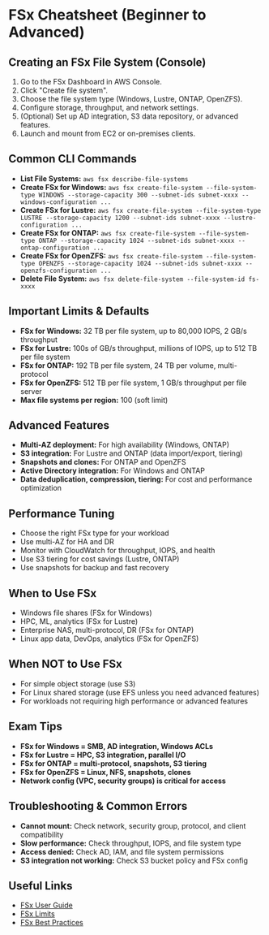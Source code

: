 # FSx Cheatsheet (Beginner to Advanced)

## Creating an FSx File System (Console)
1. Go to the FSx Dashboard in AWS Console.
2. Click "Create file system".
3. Choose the file system type (Windows, Lustre, ONTAP, OpenZFS).
4. Configure storage, throughput, and network settings.
5. (Optional) Set up AD integration, S3 data repository, or advanced features.
6. Launch and mount from EC2 or on-premises clients.

## Common CLI Commands
- **List File Systems:** `aws fsx describe-file-systems`
- **Create FSx for Windows:** `aws fsx create-file-system --file-system-type WINDOWS --storage-capacity 300 --subnet-ids subnet-xxxx --windows-configuration ...`
- **Create FSx for Lustre:** `aws fsx create-file-system --file-system-type LUSTRE --storage-capacity 1200 --subnet-ids subnet-xxxx --lustre-configuration ...`
- **Create FSx for ONTAP:** `aws fsx create-file-system --file-system-type ONTAP --storage-capacity 1024 --subnet-ids subnet-xxxx --ontap-configuration ...`
- **Create FSx for OpenZFS:** `aws fsx create-file-system --file-system-type OPENZFS --storage-capacity 1024 --subnet-ids subnet-xxxx --openzfs-configuration ...`
- **Delete File System:** `aws fsx delete-file-system --file-system-id fs-xxxx`

## Important Limits & Defaults
- **FSx for Windows:** 32 TB per file system, up to 80,000 IOPS, 2 GB/s throughput
- **FSx for Lustre:** 100s of GB/s throughput, millions of IOPS, up to 512 TB per file system
- **FSx for ONTAP:** 192 TB per file system, 24 TB per volume, multi-protocol
- **FSx for OpenZFS:** 512 TB per file system, 1 GB/s throughput per file server
- **Max file systems per region:** 100 (soft limit)

## Advanced Features
- **Multi-AZ deployment:** For high availability (Windows, ONTAP)
- **S3 integration:** For Lustre and ONTAP (data import/export, tiering)
- **Snapshots and clones:** For ONTAP and OpenZFS
- **Active Directory integration:** For Windows and ONTAP
- **Data deduplication, compression, tiering:** For cost and performance optimization

## Performance Tuning
- Choose the right FSx type for your workload
- Use multi-AZ for HA and DR
- Monitor with CloudWatch for throughput, IOPS, and health
- Use S3 tiering for cost savings (Lustre, ONTAP)
- Use snapshots for backup and fast recovery

## When to Use FSx
- Windows file shares (FSx for Windows)
- HPC, ML, analytics (FSx for Lustre)
- Enterprise NAS, multi-protocol, DR (FSx for ONTAP)
- Linux app data, DevOps, analytics (FSx for OpenZFS)

## When NOT to Use FSx
- For simple object storage (use S3)
- For Linux shared storage (use EFS unless you need advanced features)
- For workloads not requiring high performance or advanced features

## Exam Tips
- **FSx for Windows = SMB, AD integration, Windows ACLs**
- **FSx for Lustre = HPC, S3 integration, parallel I/O**
- **FSx for ONTAP = multi-protocol, snapshots, S3 tiering**
- **FSx for OpenZFS = Linux, NFS, snapshots, clones**
- **Network config (VPC, security groups) is critical for access**

## Troubleshooting & Common Errors
- **Cannot mount:** Check network, security group, protocol, and client compatibility
- **Slow performance:** Check throughput, IOPS, and file system type
- **Access denied:** Check AD, IAM, and file system permissions
- **S3 integration not working:** Check S3 bucket policy and FSx config

## Useful Links
- [FSx User Guide](https://docs.aws.amazon.com/fsx/latest/UserGuide/)
- [FSx Limits](https://docs.aws.amazon.com/fsx/latest/WindowsGuide/limits.html)
- [FSx Best Practices](https://docs.aws.amazon.com/fsx/latest/WindowsGuide/best-practices.html)
